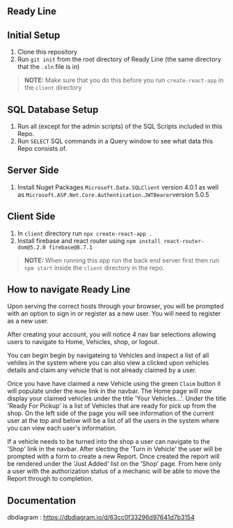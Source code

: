 ## Ready Line

## Initial Setup 

1. Clone this repository 
1. Run `git init` from the root directory of Ready Line (the same directory that the `.sln` file is in) 

> **NOTE:** Make sure that you do this before you run `create-react-app` in the `client` directory

## SQL Database Setup

1. Run all (except for the admin scripts) of the SQL Scripts included in this Repo.
1. Run `SELECT` SQL commands in a Query window to see what data this Repo consists of.

## Server Side

1. Install Nuget Packages `Microsoft.Data.SQLClient` version 4.0.1 as well as `Microsoft.ASP.Net.Core.Authentication.JWTBearer`version 5.0.5

## Client Side

1. In `client` directory run `npx create-react-app .`
1. Install firebase and react router using `npm install react-router-dom@5.2.0 firebase@8.7.1`

> **NOTE:** When running this app run the back end server first then run `npm start` inside the `client` directory in the repo.

## How to navigate Ready Line

Upon serving the correct hosts through your browser, you will be prompted with an option to sign in or register as a new user. You will need to register as a new user.

After creating your account, you will notice 4 nav bar selections allowing users to navigate to Home, Vehicles, shop, or  logout.

You can begin begin by navigateing to Vehicles and inspect a list of all vehiles in the system where you can also view a clicked upon vehicles details and claim any vehicle that is not already claimed by a user.

Once you have have claimed a new Vehicle using the green `Claim` button it will populate under the `Home` link in the navbar. The Home page will now display your claimed vehicles under the title 'Your Vehicles...'. Under the title 'Ready For Pickup' is a list of Vehicles that are ready for pick up from the shop. On the left side of the page you will see information of the current user at the top and below will be a list of all the users in the system where you can view each user's information.

If a vehicle needs to be turned into the shop a user can navigate to the 'Shop' link in the navbar. After slecting the 'Turn in Vehicle' the user will be prompted with a form to create a new Report. Once created the report will be rendered under the 'Just Added' list on the 'Shop' page. From here only a user with the authorization status of a mechanic will be able to move the Report through to completion.

## Documentation

dbdiagram : https://dbdiagram.io/d/63cc0f33296d97641d7b3154
